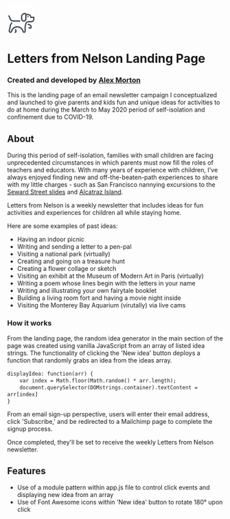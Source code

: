 ![cartoon dog](resources/images/favicon.png)

# Letters from Nelson Landing Page 

### Created and developed by [Alex Morton](https://alexlsalt.github.io/)  

This is the landing page of an email newsletter campaign I conceptualized and launched to give parents and kids fun and unique ideas 
for activities to do at home during the March to May 2020 period of self-isolation and confinement due to COVID-19.

## About

During this period of self-isolation, families with small children are facing unprecedented circumstances in which parents must now fill the 
roles of teachers and educators. With many years of experience with children, I've always enjoyed finding new and off-the-beaten-path
experiences to share with my little charges - such as San Francisco nannying excursions to the [Seward Street slides](https://www.atlasobscura.com/places/seward-street-slides)
and [Alcatraz Island](https://en.wikipedia.org/wiki/Alcatraz_Island).

Letters from Nelson is a weekly newsletter that includes ideas for fun activities and experiences for children all while staying home. 

Here are some examples of past ideas:

- Having an indoor picnic
- Writing and sending a letter to a pen-pal
- Visiting a national park (virtually)
- Creating and going on a treasure hunt
- Creating a flower collage or sketch
- Visiting an exhibit at the Museum of Modern Art in Paris (virtually)
- Writing a poem whose lines begin with the letters in your name
- Writing and illustrating your own fairytale booklet
- Building a living room fort and having a movie night inside
- Visiting the Monterey Bay Aquarium (virutally) via live cams


### How it works

From the landing page, the random idea generator in the main section of the page was created using vanilla JavaScript from an array of 
listed idea strings. The functionality of clicking the 'New idea' button deploys a function that randomly grabs an idea from the 
ideas array.

    displayIdea: function(arr) {
        var index = Math.floor(Math.random() * arr.length);
        document.querySelector(DOMstrings.container).textContent = arr[index]
    }

From an email sign-up perspective, users will enter their email address, click 'Subscribe,' and be redirected to a Mailchimp page to complete
the signup process.

Once completed, they'll be set to receive the weekly Letters from Nelson newsletter.

## Features

- Use of a module pattern within app.js file to control click events and displaying new idea from an array
- Use of Font Awesome icons within 'New idea' button to rotate 180° upon click
